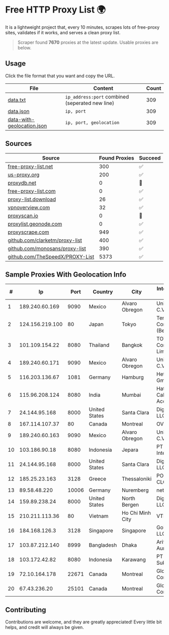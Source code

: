 
# Free HTTP Proxy List 🌍

It is a lightweight project that, every 10 minutes, scrapes lots of free-proxy sites, validates if it works, and serves a clean proxy list.


> Scraper found **7670** proxies at the latest update. Usable proxies are below.

## Usage

Click the file format that you want and copy the URL.


|File|Content|Count|
|----|-------|-----|
|[data.txt](https://raw.githubusercontent.com/themiralay/Proxy-List-World/master/data.txt)|`ip_address:port` combined (seperated new line)|309|
|[data.json](https://raw.githubusercontent.com/themiralay/Proxy-List-World/master/data.json)|`ip, port`|309|
|[data-with-geolocation.json](https://raw.githubusercontent.com/themiralay/Proxy-List-World/master/data-with-geolocation.json)|`ip, port, geolocation`|309|

## Sources

|Source|Found Proxies|Succeed|
|------|-------------|-------|
|[free-proxy-list.net](https://free-proxy-list.net)|300|✅|
|[us-proxy.org](https://www.us-proxy.org)|200|✅|
|[proxydb.net](http://proxydb.net)|0|🚫|
|[free-proxy-list.com](https://free-proxy-list.com/?page=&port=&type%5B%5D=http&type%5B%5D=https&up_time=0&search=Search)|0|✅|
|[proxy-list.download](https://www.proxy-list.download/HTTP)|26|✅|
|[vpnoverview.com](https://vpnoverview.com/privacy/anonymous-browsing/free-proxy-servers)|32|✅|
|[proxyscan.io](https://www.proxyscan.io)|0|🚫|
|[proxylist.geonode.com](https://proxylist.geonode.com/api/proxy-list?limit=300&page=1&sort_by=lastChecked&sort_type=desc&protocols=http,https)|0|✅|
|[proxyscrape.com](https://api.proxyscrape.com/v2/?request=displayproxies&protocol=http&timeout=10000&country=all&ssl=all&anonymity=all)|949|✅|
|[github.com/clarketm/proxy-list](https://raw.githubusercontent.com/clarketm/proxy-list/master/proxy-list-raw.txt)|400|✅|
|[github.com/monosans/proxy-list](https://raw.githubusercontent.com/monosans/proxy-list/main/proxies/http.txt)|390|✅|
|[github.com/TheSpeedX/PROXY-List](https://raw.githubusercontent.com/TheSpeedX/PROXY-List/master/http.txt)|5373|✅|


## Sample Proxies With Geolocation Info

|#|Ip|Port|Country|City|Internet Service Provider|
|-|--|----|-------|----|-------------------------|
|1|189.240.60.169|9090|Mexico|Alvaro Obregon|Uninet S.A. de C.V.|
|2|124.156.219.100|80|Japan|Tokyo|Tencent Cloud Computing (Beijing) Co|
|3|101.109.154.22|8080|Thailand|Bangkok|TOT Public Company Limited|
|4|189.240.60.171|9090|Mexico|Alvaro Obregon|Uninet S.A. de C.V.|
|5|116.203.136.67|1081|Germany|Hamburg|Hetzner Online GmbH|
|6|115.96.208.124|8080|India|Mumbai|Hathway IP over Cable Internet Access|
|7|24.144.95.168|8000|United States|Santa Clara|DigitalOcean, LLC|
|8|167.114.107.37|80|Canada|Montreal|OVH SAS|
|9|189.240.60.163|9090|Mexico|Alvaro Obregon|Uninet S.A. de C.V.|
|10|103.186.90.18|8080|Indonesia|Jepara|PT Akses Data Internusa|
|11|24.144.95.168|8000|United States|Santa Clara|DigitalOcean, LLC|
|12|185.25.23.163|3128|Greece|Thessaloniki|POINTER-CLOUD2|
|13|89.58.48.220|10006|Germany|Nuremberg|netcup GmbH|
|14|159.89.238.24|8000|United States|North Bergen|DigitalOcean, LLC|
|15|210.211.113.36|80|Vietnam|Ho Chi Minh City|VTDC|
|16|184.168.126.3|3128|Singapore|Singapore|GoDaddy.com, LLC|
|17|103.87.212.140|8999|Bangladesh|Dhaka|Arifuzzaman Auni|
|18|103.172.42.82|8080|Indonesia|Karawang|PT Media Solusi Sukses|
|19|72.10.164.178|22671|Canada|Montreal|GloboTech Communications|
|20|67.43.236.20|25101|Canada|Montreal|GloboTech Communications|



## Contributing

Contributions are welcome, and they are greatly appreciated! Every
little bit helps, and credit will always be given.

